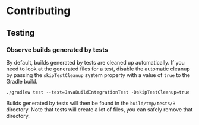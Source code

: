 # Contributing

## Testing

### Observe builds generated by tests

By default, builds generated by tests are cleaned up automatically.
If you need to look at the generated files for a test, disable the automatic cleanup by passing the `skipTestCleanup` system property with a value of `true` to the Gradle build.

```shell
./gradlew test --test=JavaBuildIntegrationTest -DskipTestCleanup=true
```

Builds generated by tests will then be found in the `build/tmp/tests/B` directory.
Note that tests will create a lot of files, you can safely remove that directory.
